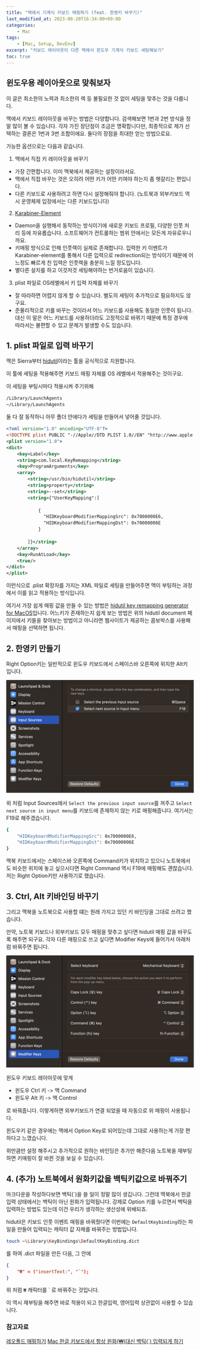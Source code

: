 ```yaml
---
title: "맥에서 기계식 키보드 매핑하기 (feat. 한영키 바꾸기)"
last_modified_at: 2023-08-20T16:34:00+09:00
categories:
    - Mac
tags:
    - [Mac, Setup, DevEnv]
excerpt: "키보드 레이아웃이 다른 맥에서 윈도우 기계식 키보드 세팅해보기"
toc: true
---
```


## 윈도우용 레이아웃으로 맞춰보자

이 글은 최소한의 노력과 최소한의 렉 등 불필요한 것 없이 세팅을 맞추는 것을 다룹니다.

맥에서 키보드 레이아웃을 바꾸는 방법은 다양합니다. 검색해보면 1번과 2번 방식을 정말 많이 볼 수 있습니다. 각자 가진 장단점이 조금은 명확합니다만, 최종적으로 제가 선택하는 결론은 1번과 3번 조합이에요. 둘다의 장점을 최대한 얻는 방법으로요.

가능한 옵션으로는 다음과 같습니다.

1. 맥에서 직접 키 레이아웃을 바꾸기

- 가장 간편합니다. 이미 맥북에서 제공하는 설정이라서요.
- 맥에서 직접 바꾸는 것은 오히려 어떤 키가 어떤 키여야 하는지 좀 헷갈리는 편입니다.
- 다른 키보드로 사용하려고 하면 다시 설정해줘야 합니다. (노트북과 외부키보드 역시 운영체제 입장에서는 다른 키보드입니다)

2. [Karabiner-Element](https://karabiner-elements.pqrs.org/)

- Daemon을 실행해서 동작하는 방식이기에 새로운 키보드 프로필, 다양한 인풋 처리 등에 자유롭습니다. 소프트웨어가 컨트롤하는 범위 안에서는 모든게 자유로우니까요.
- 키매핑 방식으로 인해 인풋렉이 실제로 존재합니다. 입력한 키 이벤트가 Karabiner-element를 통해서 다른 입력으로 redirection되는 방식이기 때문에 어느정도 빠르게 친 입력은 인풋렉을 충분히 느낄 정도입니다.
- 별다른 설치를 하고 이것저것 세팅해야하는 번거로움이 있습니다.

3. plist 파일로 OS레벨에서 키 입력 자체를 바꾸기

- 잘 따라하면 어렵지 않게 할 수 있습니다. 별도의 세팅이 추가적으로 필요하지도 않구요.
- 준물리적으로 키를 바꾸는 것이라서 어느 키보드를 사용해도 동일한 인풋이 됩니다. 대신 이 말은 어느 키보드를 사용하더라도 고정적으로 바뀌기 때문에 특정 경우에 따라서는 불편할 수 있고 문제가 발생할 수도 있습니다.

## 1. plist 파일로 입력 바꾸기

맥은 Sierra부터 [hidutil](https://developer.apple.com/library/archive/technotes/tn2450/_index.html#//apple_ref/doc/uid/DTS40017618-CH1-KEY_TABLE_USAGES)이라는 툴을 공식적으로 지원합니다.

이 툴에 세팅을 적용해주면 키보드 매핑 자체를 OS 레벨에서 적용해주는 것이구요.

이 세팅을 부팅시마다 적용시켜 주기위해

```bash
/Library/LaunchAgents
~/Library/LaunchAgents
```

둘 다 잘 동작하니 아무 폴더 안에다가 세팅을 만들어서 넣어줄 것입니다.

```xml
<?xml version="1.0" encoding="UTF-8"?>
<!DOCTYPE plist PUBLIC "-//Apple//DTD PLIST 1.0//EN" "http://www.apple.com/DTDs/PropertyList-1.0.dtd">
<plist version="1.0">
<dict>
    <key>Label</key>
    <string>com.local.KeyRemapping</string>
    <key>ProgramArguments</key>
    <array>
        <string>/usr/bin/hidutil</string>
        <string>property</string>
        <string>--set</string>
        <string>{"UserKeyMapping":[

            {
              "HIDKeyboardModifierMappingSrc": 0x7000000E6,
              "HIDKeyboardModifierMappingDst": 0x70000006E
            }

        ]}</string>
    </array>
    <key>RunAtLoad</key>
    <true/>
</dict>
</plist>
```

이런식으로 .plist 확장자를 가지는 XML 파일로 세팅을 만들어주면 맥이 부팅하는 과정에서 이를 읽고 적용하는 방식입니다.

여기서 가장 쉽게 매핑 값을 만들 수 있는 방법은 [hidutil key remapping generator for MacOS](https://hidutil-generator.netlify.app/)입니다. 어느키가 존재하는지 쉽게 보는 방법은 위의 hidutil document 페이지에서 키들을 찾아보는 방법이고 아니라면 웹사이트가 제공하는 콤보박스를 사용해서 매핑을 선택하면 됩니다.

## 2. 한영키 만들기

Right Option키는 일반적으로 윈도우 키보드에서 스페이스바 오른쪽에 위치한 Alt키 입니다.

![Input source to f18](/_posts/mac/2023-08-20-mac-mechanical-keyboard-binding/images/change_input_source.png)

위 처럼 Input Sources에서 `Select the previous input source`를 꺼주고 `Select next source in input menu`를 키보드에 존재하지 않는 키로 매핑해줍니다. 여기서는 F19로 해주겠습니다.

```bash
{
    "HIDKeyboardModifierMappingSrc": 0x7000000E6,
    "HIDKeyboardModifierMappingDst": 0x70000006E
}
```

맥북 키보드에서는 스페이스바 오른쪽에 Command키가 위치하고 있으니 노트북에서도 비슷한 위치에 놓고 싶으시다면 Right Command 역시 F19에 매핑해도 괜찮습니다. 저는 Right Option키만 사용하기로 했습니다.

## 3. Ctrl, Alt 키바인딩 바꾸기

그리고 맥북을 노트북으로 사용할 떄는 원래 가지고 있던 키 바인딩을 그대로 쓰려고 했습니다.

만약, 노트북 키보드나 외부키보드 모두 매핑을 맞추고 싶다면 hidutil 매핑 값을 바꾸도록 해주면 되구요. 각자 다른 매핑으로 쓰고 싶다면 Modifier Keys에 들어가서 아래처럼 바꿔주면 됩니다.

![Input source to f18](/_posts/mac/2023-08-20-mac-mechanical-keyboard-binding/images/mechanical_keyboard.png)

윈도우 키보드 레이아웃에 맞게

- 윈도우 Ctrl 키 -> 맥 Command
- 윈도우 Alt 키 -> 맥 Control

로 바꿔줍니다. 이렇게하면 외부키보드가 연결 되었을 때 자동으로 위 매핑이 사용됩니다.

윈도우키 같은 경우에는 맥에서 Option Key로 되어있는데 그대로 사용하는게 가장 편하다고 느꼈습니다.

위만큼만 설정 해주시고 추가적으로 원하는 바인딩은 추가만 해준다음 노트북을 재부팅하면 키매핑이 잘 바뀐 것을 보실 수 있습니다.

## 4. (추가) 노트북에서 원화키값을 백틱키값으로 바꿔주기

마크다운을 작성하다보면 백틱(`)을 쓸 일이 정말 많이 생깁니다. 그런데 맥북에서 한글 입력 상태에서는 백틱이 아닌 원화가 입력됩니다. 강제로 Option 키를 누르면서 백틱을 입력하는  방법도 있는데 이건 우리가 생각하는 생산성에 위배되죠.

hidutil은 키보드 인풋 이벤트 매핑을 바꿔줬다면 이번에는 `DefaultKeybinding`라는 파일을 만들어 입력되는 캐릭터 값 자체를 바꿔주는 방법입니다.

```bash
touch ~\Library\KeyBindings\DefaultKeyBinding.dict
```

를 하여 .dict 파일을 만든 다음, 그 안에

```json
{
    "₩" = ("insertText:", "`");
}
```

위 처럼 `₩` 캐릭터를 \` 로 바꿔주는 것입니다.

이 역시  재부팅을 해주면 바로 적용이 되고 한글입력, 영어입력 상관없이 사용할 수 있습니다.

### 참고자료

[레오폴드 매핑하기](https://chillog.page/148)
[Mac 한글 키보드에서 항상 원화(₩)대신 백틱(`) 입력되게 하기](https://www.korecmblog.com/blog/backtick-fix)
